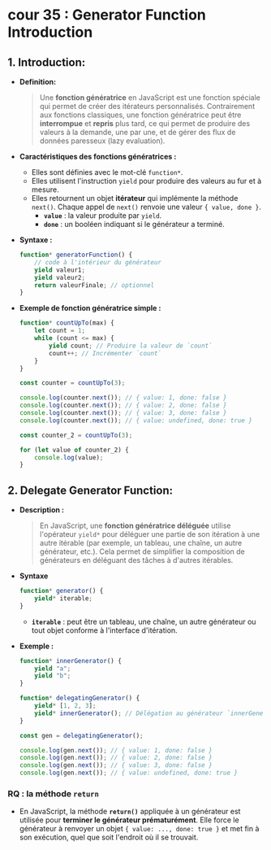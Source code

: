 # cour 35 : **Generator Function Introduction**

## 1. **Introduction:**

-   **Definition:**

    > Une **fonction génératrice** en JavaScript est une fonction spéciale qui permet de créer des itérateurs personnalisés. Contrairement aux fonctions classiques, une fonction génératrice peut être **interrompue** et **repris** plus tard, ce qui permet de produire des valeurs à la demande, une par une, et de gérer des flux de données paresseux (lazy evaluation).

-   **Caractéristiques des fonctions génératrices :**

    -   Elles sont définies avec le mot-clé `function*`.
    -   Elles utilisent l'instruction `yield` pour produire des valeurs au fur et à mesure.
    -   Elles retournent un objet **itérateur** qui implémente la méthode `next()`. Chaque appel de `next()` renvoie une valeur `{ value, done }`.
        -   **`value`** : la valeur produite par `yield`.
        -   **`done`** : un booléen indiquant si le générateur a terminé.

-   **Syntaxe :**

    ```javascript
    function* generatorFunction() {
        // code à l'intérieur du générateur
        yield valeur1;
        yield valeur2;
        return valeurFinale; // optionnel
    }
    ```

-   **Exemple de fonction génératrice simple :**

    ```javascript
    function* countUpTo(max) {
        let count = 1;
        while (count <= max) {
            yield count; // Produire la valeur de `count`
            count++; // Incrémenter `count`
        }
    }

    const counter = countUpTo(3);

    console.log(counter.next()); // { value: 1, done: false }
    console.log(counter.next()); // { value: 2, done: false }
    console.log(counter.next()); // { value: 3, done: false }
    console.log(counter.next()); // { value: undefined, done: true }

    const counter_2 = countUpTo(3);

    for (let value of counter_2) {
        console.log(value);
    }
    ```

## 2. **Delegate Generator Function:**

-   **Description :**

    > En JavaScript, une **fonction génératrice déléguée** utilise l'opérateur `yield*` pour déléguer une partie de son itération à une autre itérable (par exemple, un tableau, une chaîne, un autre générateur, etc.). Cela permet de simplifier la composition de générateurs en déléguant des tâches à d'autres itérables.

-   **Syntaxe**

    ```javascript
    function* generator() {
        yield* iterable;
    }
    ```

    -   **`iterable`** : peut être un tableau, une chaîne, un autre générateur ou tout objet conforme à l'interface d'itération.

-   **Exemple :**

    ```javascript
    function* innerGenerator() {
        yield "a";
        yield "b";
    }

    function* delegatingGenerator() {
        yield* [1, 2, 3];
        yield* innerGenerator(); // Délégation au générateur `innerGenerator`
    }

    const gen = delegatingGenerator();

    console.log(gen.next()); // { value: 1, done: false }
    console.log(gen.next()); // { value: 2, done: false }
    console.log(gen.next()); // { value: 3, done: false }
    console.log(gen.next()); // { value: undefined, done: true }
    ```

### RQ : **la méthode `return`**

-   En JavaScript, la méthode **`return()`** appliquée à un générateur est utilisée pour **terminer le générateur prématurément**. Elle force le générateur à renvoyer un objet `{ value: ..., done: true }` et met fin à son exécution, quel que soit l'endroit où il se trouvait.
